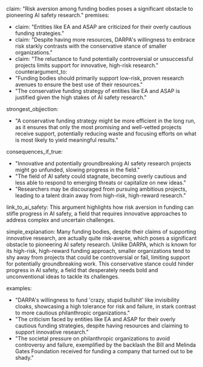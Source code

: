 claim: "Risk aversion among funding bodies poses a significant obstacle to pioneering AI safety research."
premises:
  - claim: "Entities like EA and ASAP are criticized for their overly cautious funding strategies."
  - claim: "Despite having more resources, DARPA's willingness to embrace risk starkly contrasts with the conservative stance of smaller organizations."
  - claim: "The reluctance to fund potentially controversial or unsuccessful projects limits support for innovative, high-risk research."
counterargument_to:
  - "Funding bodies should primarily support low-risk, proven research avenues to ensure the best use of their resources."
  - "The conservative funding strategy of entities like EA and ASAP is justified given the high stakes of AI safety research."

strongest_objjection:
  - "A conservative funding strategy might be more efficient in the long run, as it ensures that only the most promising and well-vetted projects receive support, potentially reducing waste and focusing efforts on what is most likely to yield meaningful results."

consequences_if_true:
  - "Innovative and potentially groundbreaking AI safety research projects might go unfunded, slowing progress in the field."
  - "The field of AI safety could stagnate, becoming overly cautious and less able to respond to emerging threats or capitalize on new ideas."
  - "Researchers may be discouraged from pursuing ambitious projects, leading to a talent drain away from high-risk, high-reward research."

link_to_ai_safety: This argument highlights how risk aversion in funding can stifle progress in AI safety, a field that requires innovative approaches to address complex and uncertain challenges.

simple_explanation: Many funding bodies, despite their claims of supporting innovative research, are actually quite risk-averse, which poses a significant obstacle to pioneering AI safety research. Unlike DARPA, which is known for its high-risk, high-reward funding approach, smaller organizations tend to shy away from projects that could be controversial or fail, limiting support for potentially groundbreaking work. This conservative stance could hinder progress in AI safety, a field that desperately needs bold and unconventional ideas to tackle its challenges.

examples:
  - "DARPA's willingness to fund 'crazy, stupid bullshit' like invisibility cloaks, showcasing a high tolerance for risk and failure, in stark contrast to more cautious philanthropic organizations."
  - "The criticism faced by entities like EA and ASAP for their overly cautious funding strategies, despite having resources and claiming to support innovative research."
  - "The societal pressure on philanthropic organizations to avoid controversy and failure, exemplified by the backlash the Bill and Melinda Gates Foundation received for funding a company that turned out to be shady."